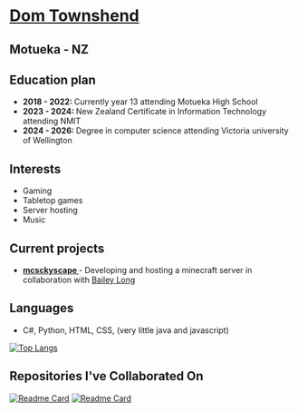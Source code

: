 <a href="https://dtownshend.com"><h1> Dom Townshend </h1></a>

<h2> Motueka - NZ </h2>

<h2> Education plan </h2>
<ul>
<li> <strong> 2018 - 2022: </strong> Currently year 13 attending Motueka High School </li>
<li> <strong> 2023 - 2024: </strong> New Zealand Certificate in Information Technology attending NMIT </li>
<li> <strong> 2024 - 2026: </strong> Degree in computer science attending Victoria university of Wellington </li> 
</ul>

<h2> Interests </h2>
<ul>
<li> Gaming </li>
<li> Tabletop games </li>
<li> Server hosting </li>
<li> Music </li>
</ul>

<h2> Current projects </h2>
<ul>
<li> <a href="mcskyscape.com"> <strong> mcsckyscape </strong> </a> - Developing and hosting a minecraft server in collaboration with <a href="https://github.com/bailey-long"> Bailey Long </a> </li>
</ul>

<h2> Languages </h2> 
<ul>
<li> C#, Python, HTML, CSS, (very little java and javascript)</li>
</ul>

[![Top Langs](https://github-readme-stats.vercel.app/api/top-langs/?username=domitron123&theme=github_dark)](https://dtownshend.com)

<h2> Repositories I've Collaborated On </h2>

[![Readme Card](https://github-readme-stats.vercel.app/api/pin/?username=wzerp&repo=12DGT-Maths-Game&theme=github_dark)](https://github.com/wzerp/12DGT-Maths-Game)
[![Readme Card](https://github-readme-stats.vercel.app/api/pin/?username=wzerp&repo=Retribution&theme=github_dark)](https://github.com/wzerp/Retribution)
